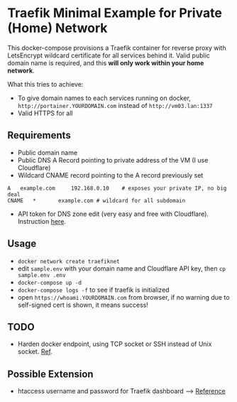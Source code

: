 # Traefik Minimal Example for Private (Home) Network

This docker-compose provisions a Traefik container for reverse proxy with
LetsEncrypt wildcard certificate for all services behind it. Valid public
domain name is required, and this **will only work within your home network**.

What this tries to achieve:
- To give domain names to each services running on docker, `http://portainer.YOURDOMAIN.com`
  instead of `http://vm03.lan:1337`
- Valid HTTPS for all


## Requirements
- Public domain name
- Public DNS A Record pointing to private address of the VM (I use Cloudflare)
- Wildcard CNAME record pointing to the A record previously set

```
A 	example.com 	192.168.0.10  	# exposes your private IP, no big deal
CNAME	*		example.com	# wildcard for all subdomain
```

- API token for DNS zone edit (very easy and free with Cloudflare). Instruction [here](https://go-acme.github.io/lego/dns/cloudflare/#api-tokens).


## Usage

- `docker network create traefiknet`
- edit `sample.env` with your domain name and Cloudflare API key, then `cp sample.env .env`
- `docker-compose up -d`
- `docker-compose logs -f` to see if traefik is initialized
- open `https://whoami.YOURDOMAIN.com` from browser, if no warning due to self-signed cert is shown, it means success!


## TODO
- Harden docker endpoint, using TCP socket or SSH instead of Unix socket. [Ref](https://doc.traefik.io/traefik/v2.3/providers/docker/#docker-api-access).

## Possible Extension
- htaccess username and password for Traefik dashboard --> [Reference](https://medium.com/@containeroo/traefik-2-0-docker-a-simple-step-by-step-guide-e0be0c17cfa5)
